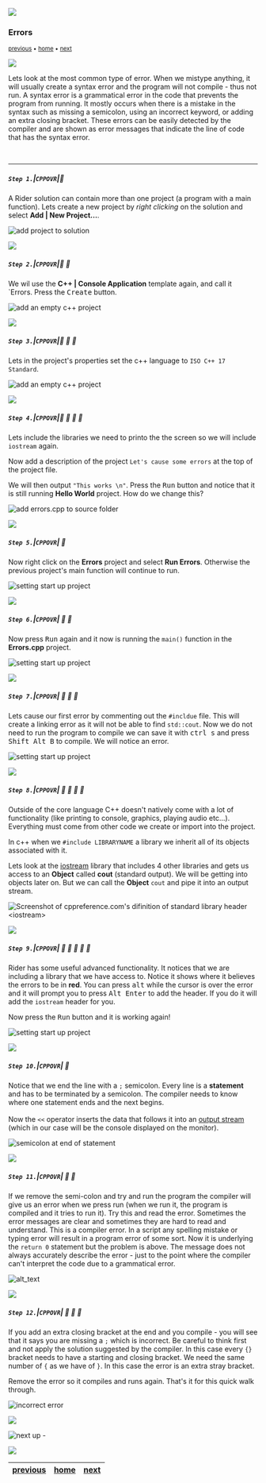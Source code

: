 ![](../images/line3.png)

### Errors

<sub>[previous](../hello-world/README.md#user-content-hello-world) • [home](../README.md#user-content-ue5-cpp-overview) • [next](../integers/README.md#user-content-primitive-data-types---integers)</sub>

![](../images/line3.png)

Lets look at the most common type of error.  When we mistype anything, it will usually create a syntax error and the program will not compile - thus not run. A syntax error is a grammatical error in the code that prevents the program from running. It mostly occurs when there is a mistake in the syntax such as missing a semicolon, using an incorrect keyword, or adding an extra closing bracket. These errors can be easily detected by the compiler and are shown as error messages that indicate the line of code that has the syntax error.

<br>

---

##### `Step 1.`\|`CPPOVR`|:small_blue_diamond:

A Rider solution can contain more than one project (a program with a main function). Lets create a new project by *right clicking* on the solution and select **Add | New Project...**.

![add project to solution](images/newProject.png)

![](../images/line2.png)

##### `Step 2.`\|`CPPOVR`|:small_blue_diamond: :small_blue_diamond: 

We wil use the **C++ | Console Application** template again, and call it `Errors.  Press the <kbd>Create</kbd> button.

![add an empty c++ project](images/errorsProj.png)

![](../images/line2.png)

##### `Step 3.`\|`CPPOVR`|:small_blue_diamond: :small_blue_diamond: :small_blue_diamond:

Lets in the project's properties set the c++ language to `ISO C++ 17 Standard`.

![add an empty c++ project](images/cpp17.png)

![](../images/line2.png)

##### `Step 4.`\|`CPPOVR`|:small_blue_diamond: :small_blue_diamond: :small_blue_diamond: :small_blue_diamond:

Lets include the libraries we need to printo the the screen so we will include `iostream` again.

Now add a description of the project `Let's cause some errors` at the top of the project file.

We will then output `"This works \n"`.  Press the <kbd>Run</kbd> button and notice that it is still running **Hello World** project.  How do we change this?

![add errors.cpp to source folder](images/wrongProj.png)

![](../images/line2.png)

##### `Step 5.`\|`CPPOVR`| :small_orange_diamond:


Now right click on the **Errors** project and select **Run Errors**.  Otherwise the previous project's main function will continue to run.

![setting start up project](images/runErrors.png)

![](../images/line2.png)

##### `Step 6.`\|`CPPOVR`| :small_orange_diamond: :small_blue_diamond:


Now press <kbd>Run</kbd> again and it now is running the `main()` function in the **Errors.cpp** project.

![setting start up project](images/works.png)

![](../images/line2.png)

##### `Step 7.`\|`CPPOVR`| :small_orange_diamond: :small_blue_diamond: :small_blue_diamond:

Lets cause our first error by commenting out the `#incldue` file.  This will create a linking error as it will not be able to find `std::cout`.  Now we do not need to run the program to compile we can save it with <kbd>ctrl s</kbd> and press <kbd>Shift Alt B</kbd> to compile.  We will notice an error.

![setting start up project](images/commentOutInclude.png)

![](../images/line2.png)

##### `Step 8.`\|`CPPOVR`| :small_orange_diamond: :small_blue_diamond: :small_blue_diamond: :small_blue_diamond:

Outside of the core language C++ doesn't natively come with a lot of functionality (like printing to console, graphics, playing audio etc...).  Everything must come from other code we create or import into the project.

In c++ when we `#include LIBRARYNAME` a library we inherit all of its objects associated with it.

Lets look at the [iostream](https://cplusplus.com/reference/iostream/) library that includes 4 other libraries and gets us access to an **Object** called **cout** (standard output). We will be getting into objects later on. But we can call the **Object** `cout` and pipe it into an output stream.

![Screenshot of cppreference.com's difinition of standard library header \<iostream\>](images/iostreamdefinition.png)

![](../images/line2.png)

##### `Step 9.`\|`CPPOVR`| :small_orange_diamond: :small_blue_diamond: :small_blue_diamond: :small_blue_diamond: :small_blue_diamond:

Rider has some useful advanced functionality.  It notices that we are including a library that we have access to. Notice it shows where it believes the errors to be in **red**.  You can press <kbd>alt</kbd> while the cursor is over the error and it will prompt you to press <kbd>Alt Enter</kbd> to add the header.  If you do it will add the `iostream` header for you.

Now press the <kbd>Run</kbd> button and it is working again!

![setting start up project](images/autoInclude.png)

![](../images/line2.png)

##### `Step 10.`\|`CPPOVR`| :large_blue_diamond:

 Notice that we end the line with a `;` semicolon. Every line is a **statement** and has to be terminated by a semicolon. The compiler needs to know where one statement ends and the next begins.<br><br>Now the `<<` operator inserts the data that follows it into an [output stream](http://www.cplusplus.com/doc/tutorial/basic_io/) (which in our case will be the console displayed on the monitor).

![semicolon at end of statement](images/stdcoutfix.png)

![](../images/line2.png)

##### `Step 11.`\|`CPPOVR`| :large_blue_diamond: :small_blue_diamond: 

If we remove the semi-colon and try and run the program the compiler will give us an error when we press run (when we run it, the program is compiled and it tries to run it).  Try this and read the error.  Sometimes the error messages are clear and sometimes they are hard to read and understand. This is a compiler error.  In a script any spelling mistake or typing error will result in a program error of some sort. Now it is underlying the `return 0` statement but the problem is above.  The message does not always accurately describe the error - just to the point where the compiler can't interpret the code due to a grammatical error.

![alt_text](images/errorNoSemi.png)

![](../images/line2.png)

##### `Step 12.`\|`CPPOVR`| :large_blue_diamond: :small_blue_diamond: :small_blue_diamond: 

If you add an extra closing bracket at the end and you compile - you will see that it says you are missing a `;` which is incorrect.  Be careful to think first and not apply the solution suggested by the compiler.  In this case every `{}` bracket needs to have a starting and closing bracket.  We need the same number of `{` as we have of `}`. In this case the error is an extra stray bracket.

Remove the error so it compiles and runs again. That's it for this quick walk through.

![incorrect error](images/incorrectError.png)

![](../images/line.png)

<!-- <img src="https://via.placeholder.com/1000x100/45D7CA/000000/?text=Next Up - Integer Type"> -->

![next up - ](images/banner.png)

![](../images/line.png)

| [previous](../hello-world/README.md#user-content-hello-world)| [home](../README.md#user-content-ue5-cpp-overview) | [next](../integers/README.md#user-content-primitive-data-types---integers)|
|---|---|---|
